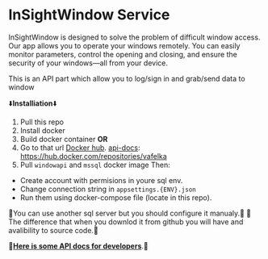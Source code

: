 <h1>InSightWindow Service</h1>

InSightWindow is designed to solve the problem of difficult window access. Our app allows you to operate your windows remotely. You can easily monitor parameters, control the opening and closing, and ensure the security of your windows—all from your device.

This is an API part which allow you to log/sign in and grab/send data to window

⬇️<strong>Installiation</strong>⬇️
1. Pull this repo
2. Install docker
3. Build docker container 
<strong>OR</strong>
1. Go to that url [Docker hub][api-docs]. 
[api-docs]: https://hub.docker.com/repositories/vafelka
3. Pull `windowapi` and `mssql`  docker image
Then:
- Create account with permisions in youre sql env.
- Change connection string in `appsettings.{ENV}.json`
- Run them using docker-compose file (locate in this repo).</br>

📌You can use another sql server but you should configure it manualy.📌
📌The difference that when you downlod it from github you will have and avalibility to source code.📌


📑<strong>[Here is some API docs for developers][api-docs]</strong>.📑<br>

[api-docs]: https://github.com/arsenpaw/InSightWindow-Service/blob/main/API-DOCS.md



